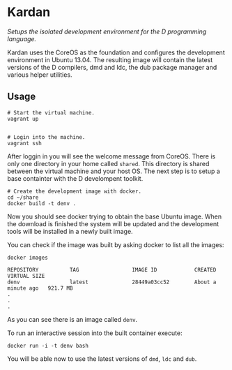 # Kardan

_Setups the isolated development environment for the D programming language._

Kardan uses the CoreOS as the foundation and configures the development environment in Ubuntu 13.04. The resulting image will contain the latest versions of the D compilers, dmd and ldc, the dub package manager and various helper utilities.


## Usage

    # Start the virtual machine.
    vagrant up


    # Login into the machine.
    vagrant ssh

After loggin in you will see the welcome message from CoreOS. There is only one directory in your home called `shared`. This directory is shared between the virtual machine and your host OS. The next step is to setup a base containter with the D develompent toolkit.
    
    # Create the development image with docker.
    cd ~/share
    docker build -t denv .
    
Now you should see docker trying to obtain the base Ubuntu image. When the download is finished the system will be updated and the development tools will be installed in a newly built image.

You can check if the image was built by asking docker to list all the images:

    docker images
    
    REPOSITORY          TAG                 IMAGE ID            CREATED              VIRTUAL SIZE
    denv                latest              28449a03cc52        About a minute ago   921.7 MB
    .
    .
    .

As you can see there is an image called `denv`.

To run an interactive session into the built container execute:

    docker run -i -t denv bash
    
You will be able now to use the latest versions of `dmd`, `ldc` and `dub`.

    


